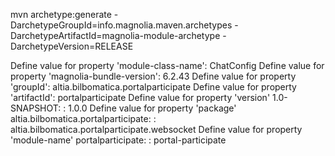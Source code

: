 mvn archetype:generate -DarchetypeGroupId=info.magnolia.maven.archetypes -DarchetypeArtifactId=magnolia-module-archetype -DarchetypeVersion=RELEASE

Define value for property 'module-class-name': ChatConfig
Define value for property 'magnolia-bundle-version': 6.2.43
Define value for property 'groupId': altia.bilbomatica.portalparticipate
Define value for property 'artifactId': portalparticipate
Define value for property 'version' 1.0-SNAPSHOT: : 1.0.0
Define value for property 'package' altia.bilbomatica.portalparticipate: : altia.bilbomatica.portalparticipate.websocket
Define value for property 'module-name' portalparticipate: : portal-participate